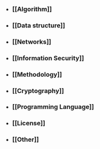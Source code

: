 - ### [[Algorithm]]
- ### [[Data structure]]
- ### [[Networks]]
- ### [[Information Security]]
- ### [[Methodology]]
- ### [[Cryptography]]
- ### [[Programming Language]]
- ### [[License]]
- ### [[Other]]
